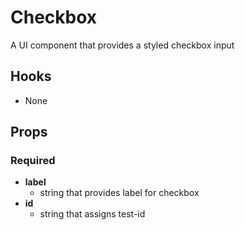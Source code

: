# Checkbox

A UI component that provides a styled checkbox input

## Hooks

- None

## Props

### Required

- **label**
  - string that provides label for checkbox
- **id**
  - string that assigns test-id
